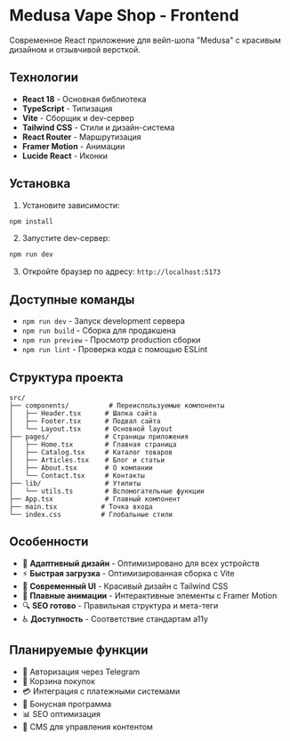 # Medusa Vape Shop - Frontend

Современное React приложение для вейп-шопа "Medusa" с красивым дизайном и отзывчивой версткой.

## Технологии

- **React 18** - Основная библиотека
- **TypeScript** - Типизация
- **Vite** - Сборщик и dev-сервер
- **Tailwind CSS** - Стили и дизайн-система
- **React Router** - Маршрутизация
- **Framer Motion** - Анимации
- **Lucide React** - Иконки

## Установка

1. Установите зависимости:
```bash
npm install
```

2. Запустите dev-сервер:
```bash
npm run dev
```

3. Откройте браузер по адресу: `http://localhost:5173`

## Доступные команды

- `npm run dev` - Запуск development сервера
- `npm run build` - Сборка для продакшена
- `npm run preview` - Просмотр production сборки
- `npm run lint` - Проверка кода с помощью ESLint

## Структура проекта

```
src/
├── components/          # Переиспользуемые компоненты
│   ├── Header.tsx      # Шапка сайта
│   ├── Footer.tsx      # Подвал сайта
│   └── Layout.tsx      # Основной layout
├── pages/              # Страницы приложения
│   ├── Home.tsx        # Главная страница
│   ├── Catalog.tsx     # Каталог товаров
│   ├── Articles.tsx    # Блог и статьи
│   ├── About.tsx       # О компании
│   └── Contact.tsx     # Контакты
├── lib/                # Утилиты
│   └── utils.ts        # Вспомогательные функции
├── App.tsx             # Главный компонент
├── main.tsx           # Точка входа
└── index.css          # Глобальные стили
```

## Особенности

- 📱 **Адаптивный дизайн** - Оптимизировано для всех устройств
- ⚡ **Быстрая загрузка** - Оптимизированная сборка с Vite
- 🎨 **Современный UI** - Красивый дизайн с Tailwind CSS
- 🚀 **Плавные анимации** - Интерактивные элементы с Framer Motion
- 🔍 **SEO готово** - Правильная структура и мета-теги
- ♿ **Доступность** - Соответствие стандартам a11y

## Планируемые функции

- 🔐 Авторизация через Telegram
- 🛒 Корзина покупок
- 💳 Интеграция с платежными системами
- 🎁 Бонусная программа
- 📊 SEO оптимизация
- 📝 CMS для управления контентом
